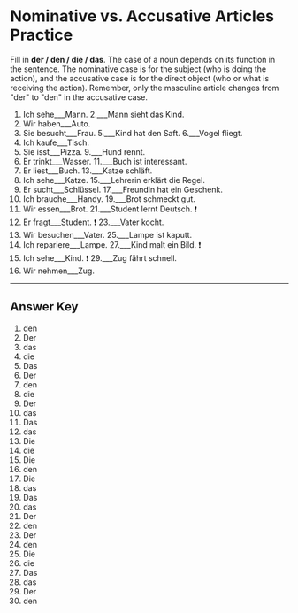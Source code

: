 # Nominative vs. Accusative Articles Practice

Fill in **der / den / die / das**. The case of a noun depends on its function in the sentence. The nominative case is
for the subject (who is doing the action), and the accusative case is for the direct object (who or what is
receiving the action). Remember, only the masculine article changes from "der" to "den" in the accusative case.

1. Ich sehe___Mann.
2.___Mann sieht das Kind.
3. Wir haben___Auto.
4. Sie besucht___Frau.
5.___Kind hat den Saft.
6.___Vogel fliegt.
7. Ich kaufe___Tisch.
8. Sie isst___Pizza.
9.___Hund rennt.
10. Er trinkt___Wasser.
11.___Buch ist interessant.
12. Er liest___Buch.
13.___Katze schläft.
14. Ich sehe___Katze.
15.___Lehrerin erklärt die Regel.
16. Er sucht___Schlüssel.
17.___Freundin hat ein Geschenk.
18. Ich brauche___Handy.
19.___Brot schmeckt gut.
20. Wir essen___Brot.
21.___Student lernt Deutsch. ❗
22. Er fragt___Student. ❗
23.___Vater kocht.
24. Wir besuchen___Vater.
25.___Lampe ist kaputt.
26. Ich repariere___Lampe.
27.___Kind malt ein Bild. ❗
28. Ich sehe___Kind. ❗
29.___Zug fährt schnell.
30. Wir nehmen___Zug.

---

## Answer Key

1. den
2. Der
3. das
4. die
5. Das
6. Der
7. den
8. die
9. Der
10. das
11. Das
12. das
13. Die
14. die
15. Die
16. den
17. Die
18. das
19. Das
20. das
21. Der
22. den
23. Der
24. den
25. Die
26. die
27. Das
28. das
29. Der
30. den
